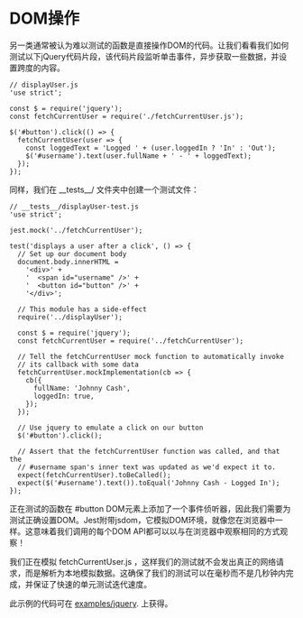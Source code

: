 # DOM操作

另一类通常被认为难以测试的函数是直接操作DOM的代码。让我们看看我们如何测试以下jQuery代码片段，该代码片段监听单击事件，异步获取一些数据，并设置跨度的内容。

```
// displayUser.js
'use strict';

const $ = require('jquery');
const fetchCurrentUser = require('./fetchCurrentUser.js');

$('#button').click(() => {
  fetchCurrentUser(user => {
    const loggedText = 'Logged ' + (user.loggedIn ? 'In' : 'Out');
    $('#username').text(user.fullName + ' - ' + loggedText);
  });
});
```

同样，我们在 \_\_tests\_\_/ 文件夹中创建一个测试文件：

```
// __tests__/displayUser-test.js
'use strict';

jest.mock('../fetchCurrentUser');

test('displays a user after a click', () => {
  // Set up our document body
  document.body.innerHTML =
    '<div>' +
    '  <span id="username" />' +
    '  <button id="button" />' +
    '</div>';

  // This module has a side-effect
  require('../displayUser');

  const $ = require('jquery');
  const fetchCurrentUser = require('../fetchCurrentUser');

  // Tell the fetchCurrentUser mock function to automatically invoke
  // its callback with some data
  fetchCurrentUser.mockImplementation(cb => {
    cb({
      fullName: 'Johnny Cash',
      loggedIn: true,
    });
  });

  // Use jquery to emulate a click on our button
  $('#button').click();

  // Assert that the fetchCurrentUser function was called, and that the
  // #username span's inner text was updated as we'd expect it to.
  expect(fetchCurrentUser).toBeCalled();
  expect($('#username').text()).toEqual('Johnny Cash - Logged In');
});
```

正在测试的函数在 \#button DOM元素上添加了一个事件侦听器，因此我们需要为测试正确设置DOM。Jest附带jsdom，它模拟DOM环境，就像您在浏览器中一样。这意味着我们调用的每个DOM API都可以以与在浏览器中观察相同的方式观察！ 

我们正在模拟 fetchCurrentUser.js ，这样我们的测试就不会发出真正的网络请求，而是解析为本地模拟数据。这确保了我们的测试可以在毫秒而不是几秒钟内完成，并保证了快速的单元测试迭代速度。 

此示例的代码可在 [examples/jquery](https://github.com/facebook/jest/tree/master/examples/jquery). 上获得。

